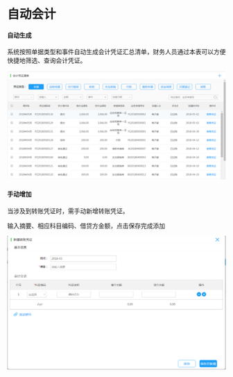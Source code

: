 # 自动会计

#### 

#### 自动生成

系统按照单据类型和事件自动生成会计凭证汇总清单，财务人员通过本表可以方便快捷地筛选、查询会计凭证。

![](/img/git15.png)

#### 手动增加

当涉及到转账凭证时，需手动新增转账凭证。

输入摘要、相应科目编码、借贷方金额，点击保存完成添加

![](/img/git16.png)

